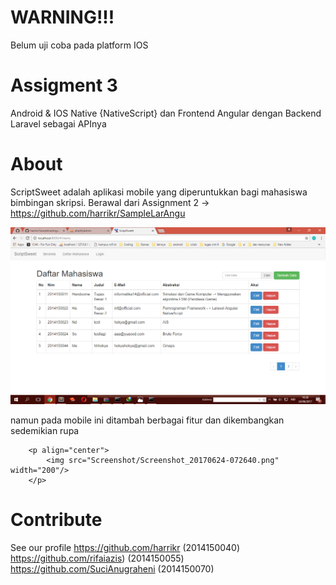 # WARNING!!!
Belum uji coba pada platform IOS

# Assigment 3
Android & IOS Native {NativeScript} dan Frontend Angular dengan Backend Laravel sebagai APInya

# About
ScriptSweet adalah aplikasi mobile yang diperuntukkan bagi mahasiswa bimbingan skripsi. Berawal dari Assignment 2 -> https://github.com/harrikr/SampleLarAngu
		<p align="center">
  			<img src="/Screenshot/Screenshot (138).png" width="700"/>
		</p>
namun pada mobile ini ditambah berbagai fitur dan dikembangkan sedemikian rupa  

		<p align="center">
  			<img src="Screenshot/Screenshot_20170624-072640.png" width="200"/>
		</p>

# Contribute

See our profile
https://github.com/harrikr (2014150040) 
https://github.com/rifaiazis) (2014150055) 
https://github.com/SuciAnugraheni (2014150070)

